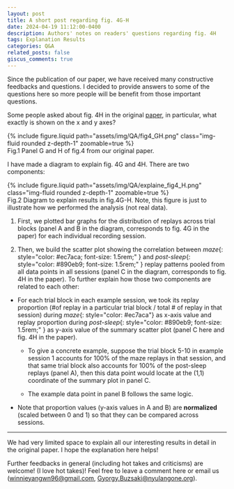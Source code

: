 ```yaml
---
layout: post
title: A short post regarding fig. 4G-H
date: 2024-04-19 11:12:00-0400
description: Authors' notes on readers' questions regarding fig. 4H
tags: Explanation Results
categories: Q&A
related_posts: false
giscus_comments: true
---
```

Since the publication of our paper, we have received many constructive feedbacks and questions. I decided to provide answers to
some of the questions here so more people will be benefit from those important questions. 


Some people asked about fig. 4H in the original [paper](http://127.0.0.1:4000/RippleTagging/Paper/), in particular, what exactly is shown on the x and y axes?

<div class="row mt-3">
    <div class="col-sm mt-3 mt-md-0">
        {% include figure.liquid path="assets/img/QA/fig4_GH.png" class="img-fluid rounded z-depth-1" zoomable=true %}
    </div>
</div>
<div class="caption">
    Fig.1 Panel G and H of fig.4 from our original paper.
</div>




I have made a diagram to explain fig. 4G and 4H. There are two components: 
<div class="row mt-3">
    <div class="col-sm mt-3 mt-md-0">
        {% include figure.liquid path="assets/img/QA/explaine_fig4_H.png" class="img-fluid rounded z-depth-1" zoomable=true %}
    </div>
</div>
<div class="caption">
    Fig.2 Diagram to explain results in fig.4G-H. Note, this figure is just to illustrate how we performed the analysis (not real data).
</div>

1. First, we plotted bar graphs for the distribution 
of replays across trial blocks (panel A and B in the diagram, corresponds to fig. 4G in the paper) for each individual recording session.


2. Then, we build the scatter plot showing the correlation between *maze*{: style="color: #ec7aca; font-size: 1.5rem;" } and
*post-sleep*{: style="color: #890eb9; font-size: 1.5rem;" } replay patterns pooled from all data
points in all sessions (panel C in the diagram, corresponds to fig. 4H in the paper). To further explain how those two components are
related to each other: 


- For each trial block in each example session, we took its replay proportion (#of replay in a particular 
trial block / total # of replay in that session) during *maze*{: style="color: #ec7aca"} as x-axis value and replay proportion
during *post-sleep*{: style="color: #890eb9; font-size: 1.5rem;" } as y-axis
value of the summary scatter plot (panel C here and fig. 4H in the paper). 

  - To give a concrete example, suppose the trial block 5-10 in example session 1 accounts 
  for 100% of the maze replays in that session, and that same trial block also accounts for 100% of the post-sleep replays (panel A),
  then this data point would locate at the (1,1) coordinate of the summary plot in panel C.

  - The example data point in panel B
  follows the same logic.


- Note that proportion values (y-axis values in A and B) are **normalized** (scaled between 0 and 1)
so that they can be compared across sessions. 
 


---
We had very limited space to explain all our interesting results in detail in the original paper. I hope the explanation here helps!

Further feedbacks in general (including hot takes and criticisms) are welcome! (I love hot takes)! Feel free to leave a comment here or email us (winnieyangwn96@gmail.com,
Gyorgy.Buzsaki@nyulangone.org).